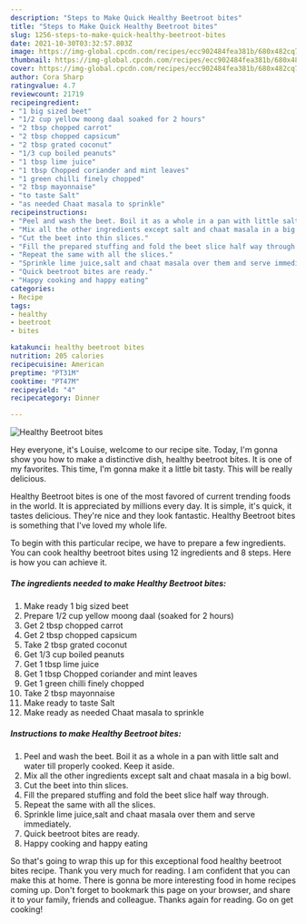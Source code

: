 ```yaml
---
description: "Steps to Make Quick Healthy Beetroot bites"
title: "Steps to Make Quick Healthy Beetroot bites"
slug: 1256-steps-to-make-quick-healthy-beetroot-bites
date: 2021-10-30T03:32:57.803Z
image: https://img-global.cpcdn.com/recipes/ecc902484fea381b/680x482cq70/healthy-beetroot-bites-recipe-main-photo.jpg
thumbnail: https://img-global.cpcdn.com/recipes/ecc902484fea381b/680x482cq70/healthy-beetroot-bites-recipe-main-photo.jpg
cover: https://img-global.cpcdn.com/recipes/ecc902484fea381b/680x482cq70/healthy-beetroot-bites-recipe-main-photo.jpg
author: Cora Sharp
ratingvalue: 4.7
reviewcount: 21719
recipeingredient:
- "1 big sized beet"
- "1/2 cup yellow moong daal soaked for 2 hours"
- "2 tbsp chopped carrot"
- "2 tbsp chopped capsicum"
- "2 tbsp grated coconut"
- "1/3 cup boiled peanuts"
- "1 tbsp lime juice"
- "1 tbsp Chopped coriander and mint leaves"
- "1 green chilli finely chopped"
- "2 tbsp mayonnaise"
- "to taste Salt"
- "as needed Chaat masala to sprinkle"
recipeinstructions:
- "Peel and wash the beet. Boil it as a whole in a pan with little salt and water till properly cooked. Keep it aside."
- "Mix all the other ingredients except salt and chaat masala in a big bowl."
- "Cut the beet into thin slices."
- "Fill the prepared stuffing and fold the beet slice half way through."
- "Repeat the same with all the slices."
- "Sprinkle lime juice,salt and chaat masala over them and serve immediately."
- "Quick beetroot bites are ready."
- "Happy cooking and happy eating"
categories:
- Recipe
tags:
- healthy
- beetroot
- bites

katakunci: healthy beetroot bites 
nutrition: 205 calories
recipecuisine: American
preptime: "PT31M"
cooktime: "PT47M"
recipeyield: "4"
recipecategory: Dinner

---
```



![Healthy Beetroot bites](https://img-global.cpcdn.com/recipes/ecc902484fea381b/680x482cq70/healthy-beetroot-bites-recipe-main-photo.jpg)

Hey everyone, it's Louise, welcome to our recipe site. Today, I'm gonna show you how to make a distinctive dish, healthy beetroot bites. It is one of my favorites. This time, I'm gonna make it a little bit tasty. This will be really delicious.



Healthy Beetroot bites is one of the most favored of current trending foods in the world. It is appreciated by millions every day. It is simple, it's quick, it tastes delicious. They're nice and they look fantastic. Healthy Beetroot bites is something that I've loved my whole life.


To begin with this particular recipe, we have to prepare a few ingredients. You can cook healthy beetroot bites using 12 ingredients and 8 steps. Here is how you can achieve it.

<!--inarticleads1-->

##### The ingredients needed to make Healthy Beetroot bites:

1. Make ready 1 big sized beet
1. Prepare 1/2 cup yellow moong daal (soaked for 2 hours)
1. Get 2 tbsp chopped carrot
1. Get 2 tbsp chopped capsicum
1. Take 2 tbsp grated coconut
1. Get 1/3 cup boiled peanuts
1. Get 1 tbsp lime juice
1. Get 1 tbsp Chopped coriander and mint leaves
1. Get 1 green chilli finely chopped
1. Take 2 tbsp mayonnaise
1. Make ready to taste Salt
1. Make ready as needed Chaat masala to sprinkle




<!--inarticleads2-->

##### Instructions to make Healthy Beetroot bites:

1. Peel and wash the beet. Boil it as a whole in a pan with little salt and water till properly cooked. Keep it aside.
1. Mix all the other ingredients except salt and chaat masala in a big bowl.
1. Cut the beet into thin slices.
1. Fill the prepared stuffing and fold the beet slice half way through.
1. Repeat the same with all the slices.
1. Sprinkle lime juice,salt and chaat masala over them and serve immediately.
1. Quick beetroot bites are ready.
1. Happy cooking and happy eating




So that's going to wrap this up for this exceptional food healthy beetroot bites recipe. Thank you very much for reading. I am confident that you can make this at home. There is gonna be more interesting food in home recipes coming up. Don't forget to bookmark this page on your browser, and share it to your family, friends and colleague. Thanks again for reading. Go on get cooking!
